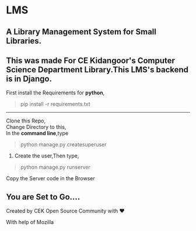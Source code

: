 # LMS
## A Library Management System for Small Libraries.
This was made For CE Kidangoor's Computer Science Department Library.This LMS's backend is in Django.
-------------
First install the Requirements for **python**,

>pip install -r requirements.txt
----------  
Clone this Repo,  
Change Directory to this,  
In the **command line**,type  
>python manage.py createsuperuser  

1. Create the user,Then type,  

>python manage.py runserver   

Copy the Server code in the Browser
## You are Set to Go....

Created by CEK Open Source Community with :heart:   


With help of Mozilla
